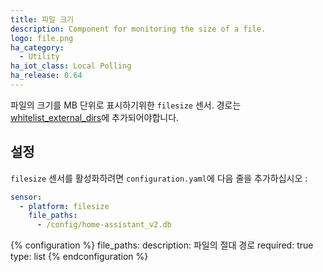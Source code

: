 ```yaml
---
title: 파일 크기
description: Component for monitoring the size of a file.
logo: file.png
ha_category:
  - Utility
ha_iot_class: Local Polling
ha_release: 0.64
---
```


파일의 크기를 MB 단위로 표시하기위한 `filesize` 센서. 경로는 [whitelist_external_dirs](/docs/configuration/basic/)에 추가되어야합니다.

## 설정

`filesize` 센서를 활성화하려면 `configuration.yaml`에 다음 줄을 추가하십시오 :

```yaml
sensor:
  - platform: filesize
    file_paths:
      - /config/home-assistant_v2.db
  ```

{% configuration %}
file_paths:
  description: 파일의 절대 경로
  required: true
  type: list
{% endconfiguration %}
